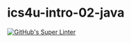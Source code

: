 # ics4u-intro-02-java

[![GitHub's Super Linter](https://github.com/daniel-pawelko-ics20/ics4u-intro-02-java/workflows/GitHub's%20Super%20Linter/badge.svg)](https://github.com/daniel-pawelko-ics20/ics4u-intro-02-java/actions)

